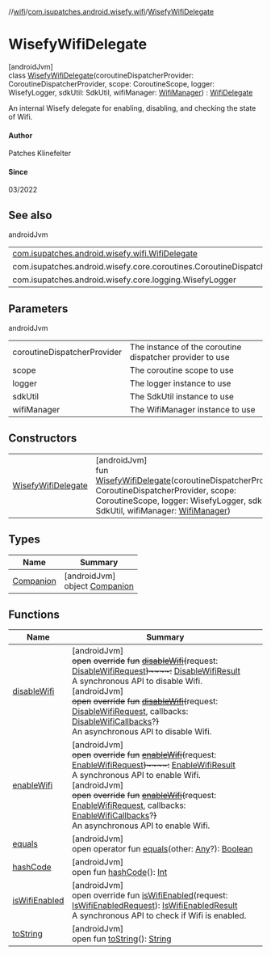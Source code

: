 //[wifi](../../../index.md)/[com.isupatches.android.wisefy.wifi](../index.md)/[WisefyWifiDelegate](index.md)

# WisefyWifiDelegate

[androidJvm]\
class [WisefyWifiDelegate](index.md)(coroutineDispatcherProvider: CoroutineDispatcherProvider, scope: CoroutineScope, logger: WisefyLogger, sdkUtil: SdkUtil, wifiManager: [WifiManager](https://developer.android.com/reference/kotlin/android/net/wifi/WifiManager.html)) : [WifiDelegate](../-wifi-delegate/index.md)

An internal Wisefy delegate for enabling, disabling, and checking the state of Wifi.

#### Author

Patches Klinefelter

#### Since

03/2022

## See also

androidJvm

| | |
|---|---|
| [com.isupatches.android.wisefy.wifi.WifiDelegate](../-wifi-delegate/index.md) |  |
| com.isupatches.android.wisefy.core.coroutines.CoroutineDispatcherProvider |  |
| com.isupatches.android.wisefy.core.logging.WisefyLogger |  |

## Parameters

androidJvm

| | |
|---|---|
| coroutineDispatcherProvider | The instance of the coroutine dispatcher provider to use |
| scope | The coroutine scope to use |
| logger | The logger instance to use |
| sdkUtil | The SdkUtil instance to use |
| wifiManager | The WifiManager instance to use |

## Constructors

| | |
|---|---|
| [WisefyWifiDelegate](-wisefy-wifi-delegate.md) | [androidJvm]<br>fun [WisefyWifiDelegate](-wisefy-wifi-delegate.md)(coroutineDispatcherProvider: CoroutineDispatcherProvider, scope: CoroutineScope, logger: WisefyLogger, sdkUtil: SdkUtil, wifiManager: [WifiManager](https://developer.android.com/reference/kotlin/android/net/wifi/WifiManager.html)) |

## Types

| Name | Summary |
|---|---|
| [Companion](-companion/index.md) | [androidJvm]<br>object [Companion](-companion/index.md) |

## Functions

| Name | Summary |
|---|---|
| [disableWifi](disable-wifi.md) | [androidJvm]<br>~~open~~ ~~override~~ ~~fun~~ [~~disableWifi~~](disable-wifi.md)~~(~~request: [DisableWifiRequest](../../com.isupatches.android.wisefy.wifi.entities/-disable-wifi-request/index.md)~~)~~~~:~~ [DisableWifiResult](../../com.isupatches.android.wisefy.wifi.entities/-disable-wifi-result/index.md)<br>A synchronous API to disable Wifi.<br>[androidJvm]<br>~~open~~ ~~override~~ ~~fun~~ [~~disableWifi~~](disable-wifi.md)~~(~~request: [DisableWifiRequest](../../com.isupatches.android.wisefy.wifi.entities/-disable-wifi-request/index.md), callbacks: [DisableWifiCallbacks](../../com.isupatches.android.wisefy.wifi.callbacks/-disable-wifi-callbacks/index.md)?~~)~~<br>An asynchronous API to disable Wifi. |
| [enableWifi](enable-wifi.md) | [androidJvm]<br>~~open~~ ~~override~~ ~~fun~~ [~~enableWifi~~](enable-wifi.md)~~(~~request: [EnableWifiRequest](../../com.isupatches.android.wisefy.wifi.entities/-enable-wifi-request/index.md)~~)~~~~:~~ [EnableWifiResult](../../com.isupatches.android.wisefy.wifi.entities/-enable-wifi-result/index.md)<br>A synchronous API to enable Wifi.<br>[androidJvm]<br>~~open~~ ~~override~~ ~~fun~~ [~~enableWifi~~](enable-wifi.md)~~(~~request: [EnableWifiRequest](../../com.isupatches.android.wisefy.wifi.entities/-enable-wifi-request/index.md), callbacks: [EnableWifiCallbacks](../../com.isupatches.android.wisefy.wifi.callbacks/-enable-wifi-callbacks/index.md)?~~)~~<br>An asynchronous API to enable Wifi. |
| [equals](../../com.isupatches.android.wisefy.wifi.entities/-is-wifi-enabled-result/-false/index.md#585090901%2FFunctions%2F-130402363) | [androidJvm]<br>open operator fun [equals](../../com.isupatches.android.wisefy.wifi.entities/-is-wifi-enabled-result/-false/index.md#585090901%2FFunctions%2F-130402363)(other: [Any](https://kotlinlang.org/api/latest/jvm/stdlib/kotlin/-any/index.html)?): [Boolean](https://kotlinlang.org/api/latest/jvm/stdlib/kotlin/-boolean/index.html) |
| [hashCode](../../com.isupatches.android.wisefy.wifi.entities/-is-wifi-enabled-result/-false/index.md#1794629105%2FFunctions%2F-130402363) | [androidJvm]<br>open fun [hashCode](../../com.isupatches.android.wisefy.wifi.entities/-is-wifi-enabled-result/-false/index.md#1794629105%2FFunctions%2F-130402363)(): [Int](https://kotlinlang.org/api/latest/jvm/stdlib/kotlin/-int/index.html) |
| [isWifiEnabled](is-wifi-enabled.md) | [androidJvm]<br>open override fun [isWifiEnabled](is-wifi-enabled.md)(request: [IsWifiEnabledRequest](../../com.isupatches.android.wisefy.wifi.entities/-is-wifi-enabled-request/index.md)): [IsWifiEnabledResult](../../com.isupatches.android.wisefy.wifi.entities/-is-wifi-enabled-result/index.md)<br>A synchronous API to check if Wifi is enabled. |
| [toString](../../com.isupatches.android.wisefy.wifi.entities/-is-wifi-enabled-result/-false/index.md#1616463040%2FFunctions%2F-130402363) | [androidJvm]<br>open fun [toString](../../com.isupatches.android.wisefy.wifi.entities/-is-wifi-enabled-result/-false/index.md#1616463040%2FFunctions%2F-130402363)(): [String](https://kotlinlang.org/api/latest/jvm/stdlib/kotlin/-string/index.html) |
